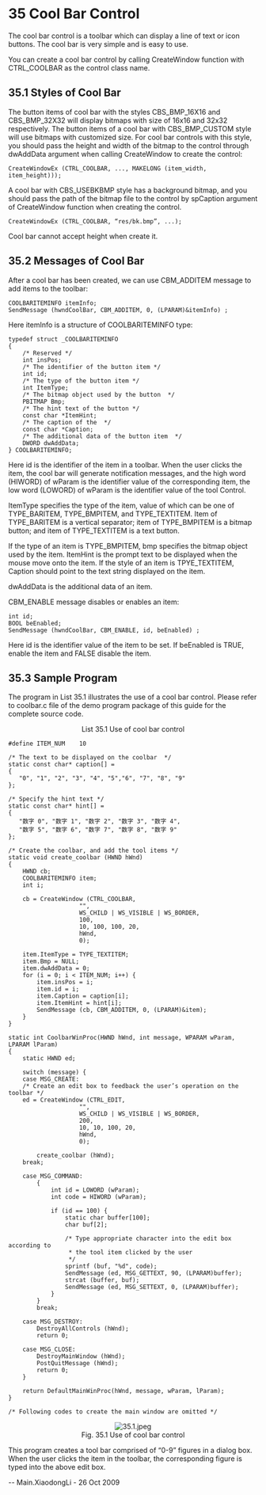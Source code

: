 # 35 Cool Bar Control

The cool bar control is a toolbar which can display a line of text or icon buttons. The cool bar is very simple and is easy to use.

You can create a cool bar control by calling CreateWindow function with CTRL_COOLBAR as the control class name.

## 35.1 Styles of Cool Bar

The button items of cool bar with the styles CBS_BMP_16X16 and CBS_BMP_32X32 will display bitmaps with size of 16x16 and 32x32 respectively. The button items of a cool bar with CBS_BMP_CUSTOM style will use bitmaps with customized size. For cool bar controls with this style, you should pass the height and width of the bitmap to the control through dwAddData argument when calling CreateWindow to create the control:

```cplusplus
CreateWindowEx (CTRL_COOLBAR, ..., MAKELONG (item_width, item_height)));
```

A cool bar with CBS_USEBKBMP style has a background bitmap, and you should pass the path of the bitmap file to the control by spCaption argument of CreateWindow function when creating the control.

```cplusplus
CreateWindowEx (CTRL_COOLBAR, “res/bk.bmp”, ...);
```

Cool bar cannot accept height when create it.

## 35.2 Messages of Cool Bar

After a cool bar has been created, we can use CBM_ADDITEM message to add items to the toolbar:

```cplusplus
COOLBARITEMINFO itemInfo;
SendMessage (hwndCoolBar, CBM_ADDITEM, 0, (LPARAM)&itemInfo) ;
```

Here itemInfo is a structure of COOLBARITEMINFO type:

```cplusplus
typedef struct _COOLBARITEMINFO
{
    /* Reserved */
    int insPos;
    /* The identifier of the button item */
    int id;
    /* The type of the button item */
    int ItemType;
    /* The bitmap object used by the button  */
    PBITMAP Bmp;
    /* The hint text of the button */
    const char *ItemHint;
    /* The caption of the  */
    const char *Caption;
    /* The additional data of the button item  */
    DWORD dwAddData;
} COOLBARITEMINFO;
```

Here id is the identifier of the item in a toolbar. When the user clicks the item, the cool bar will generate notification messages, and the high word (HIWORD) of wParam is the identifier value of the corresponding item, the low word (LOWORD) of wParam is the identifier value of the tool Control.

ItemType specifies the type of the item, value of which can be one of TYPE_BARITEM, TYPE_BMPITEM, and TYPE_TEXTITEM. Item of TYPE_BARITEM is a vertical separator; item of TYPE_BMPITEM is a bitmap button; and item of TYPE_TEXTITEM is a text button.

If the type of an item is TYPE_BMPITEM, bmp specifies the bitmap object used by the item. ItemHint is the prompt text to be displayed when the mouse move onto the item. If the style of an item is TPYE_TEXTITEM, Caption should point to the text string displayed on the item. 

dwAddData is the additional data of an item.

CBM_ENABLE message disables or enables an item:

```cplusplus
int id;
BOOL beEnabled;
SendMessage (hwndCoolBar, CBM_ENABLE, id, beEnabled) ;
```

Here id is the identifier value of the item to be set. If beEnabled is TRUE, enable the item and FALSE disable the item.

## 35.3 Sample Program

The program in List 35.1 illustrates the use of a cool bar control. Please refer to coolbar.c file of the demo program package of this guide for the complete source code.

<center>List 35.1 Use of cool bar control</center>

```cplusplus
#define ITEM_NUM    10

/* The text to be displayed on the coolbar  */
static const char* caption[] =
{
   "0", "1", "2", "3", "4", "5","6", "7", "8", "9"
};

/* Specify the hint text */
static const char* hint[] =
{
   "数字 0", "数字 1", "数字 2", "数字 3", "数字 4", 
   "数字 5", "数字 6", "数字 7", "数字 8", "数字 9"
};

/* Create the coolbar, and add the tool items */
static void create_coolbar (HWND hWnd)
{
    HWND cb;
    COOLBARITEMINFO item;
    int i;

    cb = CreateWindow (CTRL_COOLBAR,
                    "",
                    WS_CHILD | WS_VISIBLE | WS_BORDER, 
                    100,
                    10, 100, 100, 20,
                    hWnd,
                    0);

    item.ItemType = TYPE_TEXTITEM;
    item.Bmp = NULL;
    item.dwAddData = 0;
    for (i = 0; i < ITEM_NUM; i++) {
        item.insPos = i;
        item.id = i;
        item.Caption = caption[i];
        item.ItemHint = hint[i];
        SendMessage (cb, CBM_ADDITEM, 0, (LPARAM)&item);
    }
}

static int CoolbarWinProc(HWND hWnd, int message, WPARAM wParam, LPARAM lParam)
{
    static HWND ed;

    switch (message) {
    case MSG_CREATE:
    /* Create an edit box to feedback the user’s operation on the toolbar */
    ed = CreateWindow (CTRL_EDIT,
                    "",
                    WS_CHILD | WS_VISIBLE | WS_BORDER, 
                    200,
                    10, 10, 100, 20,
                    hWnd,
                    0);

        create_coolbar (hWnd);
    break;

    case MSG_COMMAND:
        {
            int id = LOWORD (wParam);
            int code = HIWORD (wParam);

            if (id == 100) {
                static char buffer[100];
                char buf[2];

                /* Type appropriate character into the edit box according to 
                 * the tool item clicked by the user
                 */
                sprintf (buf, "%d", code);
                SendMessage (ed, MSG_GETTEXT, 90, (LPARAM)buffer);
                strcat (buffer, buf);
                SendMessage (ed, MSG_SETTEXT, 0, (LPARAM)buffer);
            }
        }
        break;

    case MSG_DESTROY:
        DestroyAllControls (hWnd);
        return 0;

    case MSG_CLOSE:
        DestroyMainWindow (hWnd);
        PostQuitMessage (hWnd);
        return 0;
    }

    return DefaultMainWinProc(hWnd, message, wParam, lParam);
}

/* Following codes to create the main window are omitted */
```

<center>
<img src="%ATTACHURLPATH%/35.1.jpeg" alt="35.1.jpeg"  ALIGN="CENTER" /> <br>
Fig. 35.1 Use of cool bar control
</center>

This program creates a tool bar comprised of “0-9” figures in a dialog box. When the user clicks the item in the toolbar, the corresponding figure is typed into the above edit box.

-- Main.XiaodongLi - 26 Oct 2009

